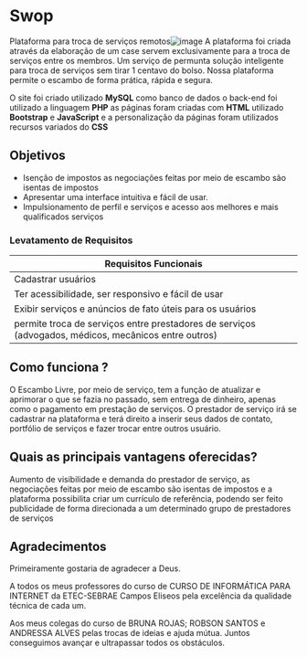 
# Swop
Plataforma para troca de serviços remotos![image](https://user-images.githubusercontent.com/67063112/136670780-48c6c625-2a60-4ab5-afbe-cb6fb0899c00.png)
A plataforma foi criada através da elaboração de um case servem exclusivamente para a troca de serviços entre os membros. 
Um serviço de permunta solução inteligente para troca de serviços sem tirar 1 centavo do bolso. Nossa plataforma permite o escambo de forma prática, rápida e segura.

O site foi criado utilizado **MySQL** como banco de dados o back-end foi utilizado a linguagem **PHP** as páginas foram criadas com **HTML** utilizado **Bootstrap** e **JavaScript**
e a personalização da páginas foram utilizados recursos variados do **CSS**

## Objetivos 
- Isenção de impostos as negociações feitas por meio de escambo são isentas de impostos
- Apresentar uma interface intuitiva e fácil de usar.
- Impulsionamento de perfil e serviços e acesso aos melhores e mais qualificados serviços

### Levatamento de Requisitos 

|Requisitos Funcionais|
|---------------------|
|Cadastrar usuários   |
|Ter acessibilidade, ser responsivo e fácil de usar|
|Exibir serviços e anúncios de fato úteis para os usuários|
|permite troca de serviços entre prestadores de serviços (advogados, médicos, mecânicos entre outros)|

## Como funciona ?
O Escambo Livre, por meio de serviço, tem a função de atualizar e aprimorar o que se fazia no passado, sem entrega de dinheiro, apenas como o pagamento em prestação de serviços. O prestador de serviço irá se cadastrar na plataforma e terá direito a inserir seus dados de contato, portfólio de serviços e fazer trocar entre outros usuário.

## Quais as principais vantagens oferecidas?
Aumento de visibilidade e demanda do prestador de serviço, as negociações feitas por meio de escambo são isentas de impostos e a plataforma possibilita criar um currículo de referência, podendo ser feito publicidade de forma direcionada a um determinado grupo de prestadores de serviços

## Agradecimentos
Primeiramente gostaria de agradecer a Deus.

A todos os meus professores do curso de CURSO DE INFORMÁTICA PARA INTERNET da ETEC-SEBRAE Campos Eliseos pela excelência da qualidade técnica de cada um.

Aos meus colegas do curso de BRUNA ROJAS; ROBSON SANTOS e ANDRESSA ALVES pelas trocas de ideias e ajuda mútua. Juntos conseguimos avançar e ultrapassar todos os obstáculos.
